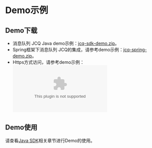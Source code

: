 # Demo示例
## Demo下载

- 消息队列 JCQ Java demo示例：[jcq-sdk-demo.zip](http://jcq-inuse-important-cannotdelete.oss.cn-north-1.jcloudcs.com/jcq-sdk-demo.zip)。
- Spring框架下消息队列 JCQ的集成，请参考demo示例：[jcq-spring-demo.zip](http://jcq-inuse-important-cannotdelete.oss.cn-north-1.jcloudcs.com/jcq-spring-demo.zip)。
- Https方式访问，请参考demo示例：![jcq-http-demo.zip](https://github.com/jdcloudcom/cn/blob/Elasticsearch/image/Internet-Middleware/Message-Queue//jcq-http-demo.zip)


## Demo使用
   请查看[Java SDK](../SDK-Rerference/Java-SDK/Environment-Preparation.md)相关章节进行Demo的使用。
